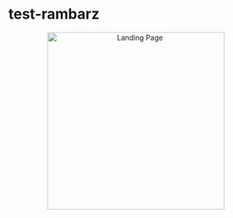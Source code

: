 # test-rambarz

<p align="center">
  <img src="https://imgur.com/a/7yEDMLl" width="350" title="Landing Page">
</p>

